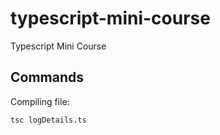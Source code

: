 # typescript-mini-course

Typescript Mini Course

## Commands

Compiling file:

```bash
tsc logDetails.ts
```
